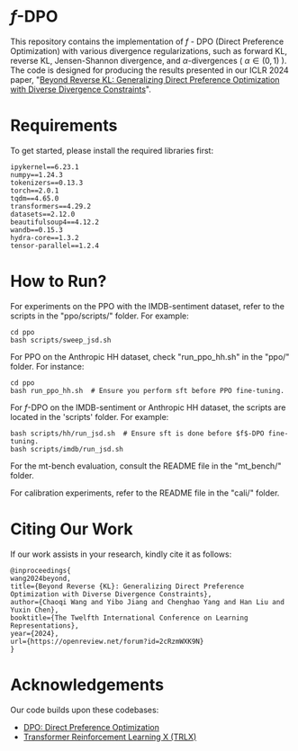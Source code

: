 # $f$-DPO
This repository contains the implementation of $f$ - DPO (Direct Preference Optimization) with various divergence regularizations, such as forward KL, reverse KL, Jensen-Shannon divergence, and $\alpha$-divergences ( $\alpha \in (0,1)$ ). The code is designed for producing the results presented in our ICLR 2024 paper, "[Beyond Reverse KL: Generalizing Direct Preference Optimization with Diverse Divergence Constraints](https://arxiv.org/pdf/2309.16240.pdf)".

# Requirements
To get started, please install the required libraries first:
```
ipykernel==6.23.1
numpy==1.24.3
tokenizers==0.13.3
torch==2.0.1
tqdm==4.65.0
transformers==4.29.2
datasets==2.12.0
beautifulsoup4==4.12.2
wandb==0.15.3
hydra-core==1.3.2
tensor-parallel==1.2.4
```

# How to Run?
For experiments on the PPO with the IMDB-sentiment dataset, refer to the scripts in the "ppo/scripts/" folder. For example:

```
cd ppo
bash scripts/sweep_jsd.sh
```

For PPO on the Anthropic HH dataset, check "run_ppo_hh.sh" in the "ppo/" folder. For instance:
```
cd ppo
bash run_ppo_hh.sh  # Ensure you perform sft before PPO fine-tuning.
```

For $f$-DPO on the IMDB-sentiment or Anthropic HH dataset, the scripts are located in the 'scripts' folder. For example:
```
bash scripts/hh/run_jsd.sh  # Ensure sft is done before $f$-DPO fine-tuning.
bash scripts/imdb/run_jsd.sh
```

For the mt-bench evaluation, consult the README file in the "mt_bench/" folder.

For calibration experiments, refer to the README file in the "cali/" folder.

# Citing Our Work
If our work assists in your research, kindly cite it as follows:
```
@inproceedings{
wang2024beyond,
title={Beyond Reverse {KL}: Generalizing Direct Preference Optimization with Diverse Divergence Constraints},
author={Chaoqi Wang and Yibo Jiang and Chenghao Yang and Han Liu and Yuxin Chen},
booktitle={The Twelfth International Conference on Learning Representations},
year={2024},
url={https://openreview.net/forum?id=2cRzmWXK9N}
}
```

# Acknowledgements
Our code builds upon these codebases:
- [DPO: Direct Preference Optimization](https://github.com/eric-mitchell/direct-preference-optimization)
- [Transformer Reinforcement Learning X (TRLX)](https://github.com/CarperAI/trlx/tree/main)
